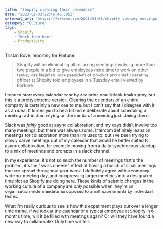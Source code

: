 ```yaml
---
title: "Shopify clearing their calendars"
date: "2023-01-03T22:46:46.285Z"
external_url: "https://fortune.com/2023/01/03/shopify-cutting-meetings-worker-productivity/"
category: "Culture"
tags:
    - Shopify
    - "Work from home"
    - Productivity
---
```


Tristan Bove, reporting for [Fortune](https://fortune.com/2023/01/03/shopify-cutting-meetings-worker-productivity/):

> Shopify will be eliminating all recurring meetings involving more than two people in a bid to give employees more time to work on other tasks, Kaz Nejatian, vice president of product and chief operating officer at Shopify told employees in a Tuesday email viewed by Fortune. 

I tend to start every calendar year by declaring email/slack bankruptcy, but this is a pretty extreme version. Clearing the calendars of an entire company is certainly a new one to me, but I can't say that I disagree with it as an idea. It forces you to be a bit more deliberate about scheduling a meeting rather than relying on the inertia of a meeting just...being there.

Slack was _fairly_ good at async collaboration, and my days didn't involve too many meetings, but there was always _some_. Intercom definitely leans on meetings for collaboration more than I'm used to, but I've been trying to slowly carve meetings out of my calendar that would be better suited to async collaboration, for example moving from a daily synchronous standup to a mix of meetings and prompts in a slack channel. 

In my experience, it's not so much the number of meetings that's the problem, it's the "swiss cheese" effect of having a bunch of small meetings that are spread throughout your week. I definitely agree with a company wide no-meeting day, and compressing larger meetings into a designated time slot as Shopify are doing here. These kinds of seismic changes in the working culture of a company are _only_ possible when they're an organisation wide mandate as opposed to small experiments by individual teams.

What I'm really curious to see is how this experiment plays out over a longer time frame. If we look at the calendar of a typical employee at Shopify in 6 months time, will it be filled with meetings again? Or will they have found a new way to collaborate? Only time will tell.

